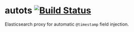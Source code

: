 # autots [![Build Status](https://travis-ci.org/skbkontur/autots.svg?branch=master)](https://travis-ci.org/skbkontur/autots)

Elasticsearch proxy for automatic `@timestamp` field injection.
